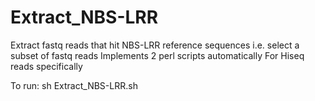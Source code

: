 # Extract_NBS-LRR
Extract fastq reads that hit NBS-LRR reference sequences i.e. select a subset of fastq reads 
Implements 2 perl scripts automatically
For Hiseq reads specifically

To run: sh Extract_NBS-LRR.sh


